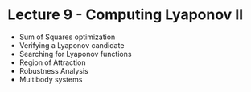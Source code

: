# Lecture 9 - Computing Lyaponov II
- Sum of Squares optimization
- Verifying a Lyaponov candidate
- Searching for Lyaponov functions
- Region of Attraction
- Robustness Analysis
- Multibody systems